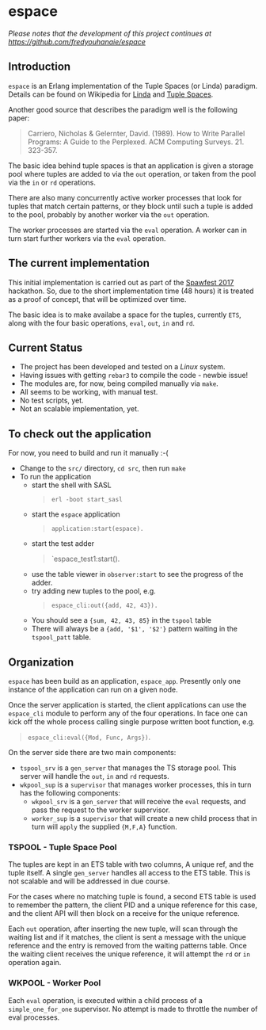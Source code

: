 # espace

*Please notes that the development of this project continues at https://github.com/fredyouhanaie/espace*

## Introduction

`espace` is an Erlang implementation of the Tuple Spaces
(or Linda) paradigm. Details can be found on Wikipedia for
[Linda](https://en.wikipedia.org/wiki/Linda_(coordination_language)) and [Tuple Spaces](https://en.wikipedia.org/wiki/Tuple_space).

Another good source that describes the paradigm well is the following paper:

> Carriero, Nicholas & Gelernter, David. (1989).
> How to Write Parallel Programs: A Guide to the Perplexed.
> ACM Computing Surveys. 21. 323-357.

The basic idea behind tuple spaces is that an application is given
a storage pool where tuples are added to via the `out` operation, or
taken from the pool via the `in` or `rd` operations.

There are also many concurrently active worker processes that look for
tuples that match certain patterns, or they block until such a tuple is
added to the pool, probably by another worker via the `out` operation.

The worker processes are started via the `eval` operation. A worker can
in turn start further workers via the `eval` operation.

## The current implementation

This initial implementation is carried out as part of the [Spawfest
2017](https://spawnfest.github.io/) hackathon. So, due to the short
implementation time (48 hours) it is treated as a proof of concept,
that will be optimized over time.

The basic idea is to make availabe a space for the tuples, currently
`ETS`, along with the four basic operations, `eval`, `out`, `in` and `rd`.

## Current Status

* The project has been developed and tested on a *Linux* system.
* Having issues with getting `rebar3` to compile the code - newbie issue!
* The modules are, for now, being compiled manually via `make`.
* All seems to be working, with manual test.
* No test scripts, yet.
* Not an scalable implementation, yet.

## To check out the application

For now, you need to build and run it manually :-(

* Change to the `src/` directory, `cd src`, then run `make`
* To run the application
  * start the shell with SASL
    > `erl -boot start_sasl`
  * start the `espace` application
    > `application:start(espace).`
  * start the test adder
    > `espace_test1:start().
  * use the table viewer in `observer:start` to see the progress of the adder.
  * try adding new tuples to the pool, e.g.
    > `espace_cli:out({add, 42, 43}).`
  * You should see a `{sum, 42, 43, 85}` in the `tspool` table
  * There will always be a `{add, '$1', '$2'}` pattern waiting in the `tspool_patt` table.


## Organization

`espace` has been build as an application, `espace_app`. Presently only
one instance of the application can run on a given node.

Once the server application is started, the client applications can use
the `espace_cli` module to perform any of the four operations. In face
one can kick off the whole process calling single purpose written boot
function, e.g.

> `espace_cli:eval({Mod, Func, Args})`.

On the server side there are two main components:

- `tspool_srv` is a `gen_server` that manages the TS storage pool. This server will handle the `out`, `in` and `rd` requests.
- `wkpool_sup` is a `supervisor` that manages worker processes, this in turn has the following components:
  - `wkpool_srv` is a `gen_server` that will receive the `eval` requests, and pass the request to the worker supervisor.
  - `worker_sup` is a `supervisor` that will create a new child process that in turn will `apply` the supplied `{M,F,A}` function.

### TSPOOL - Tuple Space Pool

The tuples are kept in an ETS table with two columns, A unique ref,
and the tuple itself. A single `gen_server` handles all access to the
ETS table. This is not scalable and will be addressed in due course.

For the cases where no matching tuple is found, a second ETS table is
used to remember the pattern, the client PID and a unique reference
for this case, and the client API will then block on a receive for the
unique reference.

Each `out` operation, after inserting the new tuple, will scan through
the waiting list and if it matches, the client is sent a message with
the unique reference and the entry is removed from the waiting patterns
table. Once the waiting client receives the unique reference, it will
attempt the `rd` or `in` operation again.

### WKPOOL - Worker Pool

Each `eval` operation, is executed within a child process of a
`simple_one_for_one` supervisor. No attempt is made to throttle the
number of eval processes.
